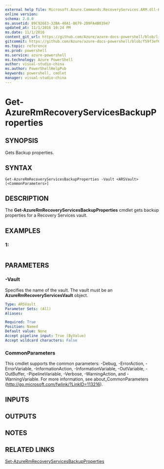 ```yaml
---
external help file: Microsoft.Azure.Commands.RecoveryServices.ARM.dll-Help.xml
online version: 
schema: 2.0.0
ms.assetid: 89C926E3-32BA-40A1-8679-2D9FA4B03947
updated_at: 11/1/2016 10:24 PM
ms.date: 11/1/2016
content_git_url: https://github.com/Azure/azure-docs-powershell/blob/live/azureps-cmdlets-docs/ResourceManager/AzureRM.RecoveryServices/v1.1.4/Get-AzureRmRecoveryServicesBackupProperties.md
gitcommit: https://github.com/Azure/azure-docs-powershell/blob/f59f3ef60bc592383812213e69fd77ba950759ed/azureps-cmdlets-docs/ResourceManager/AzureRM.RecoveryServices/v1.1.4/Get-AzureRmRecoveryServicesBackupProperties.md
ms.topic: reference
ms.prod: powershell
ms.service: azure-powershell
ms.technology: Azure PowerShell
author: visual-studio-china
ms.author: PowerShellHelpPub
keywords: powershell, cmdlet
manager: visual-studio-china
---
```


# Get-AzureRmRecoveryServicesBackupProperties

## SYNOPSIS
Gets Backup properties.

## SYNTAX

```
Get-AzureRmRecoveryServicesBackupProperties -Vault <ARSVault> [<CommonParameters>]
```

## DESCRIPTION
The **Get-AzureRmRecoveryServicesBackupProperties** cmdlet gets backup properties for a Recovery Services vault.

## EXAMPLES

### 1:
```

```

## PARAMETERS

### -Vault
Specifies the name of the vault.
The vault must be an **AzureRmRecoveryServicesVault** object.

```yaml
Type: ARSVault
Parameter Sets: (All)
Aliases: 

Required: True
Position: Named
Default value: None
Accept pipeline input: True (ByValue)
Accept wildcard characters: False
```

### CommonParameters
This cmdlet supports the common parameters: -Debug, -ErrorAction, -ErrorVariable, -InformationAction, -InformationVariable, -OutVariable, -OutBuffer, -PipelineVariable, -Verbose, -WarningAction, and -WarningVariable. For more information, see about_CommonParameters (http://go.microsoft.com/fwlink/?LinkID=113216).

## INPUTS

## OUTPUTS

## NOTES

## RELATED LINKS

[Set-AzureRmRecoveryServicesBackupProperties](xref:ResourceManager/AzureRM.RecoveryServices/v1.1.4/Set-AzureRmRecoveryServicesBackupProperties.md)


